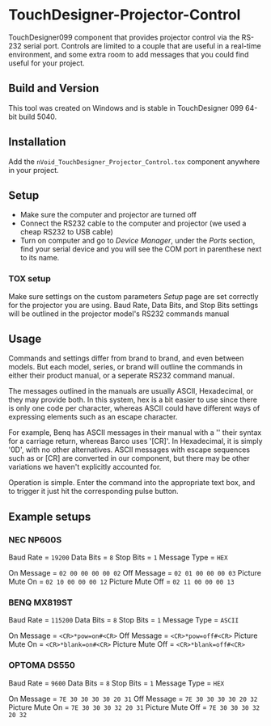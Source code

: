 # TouchDesigner-Projector-Control

TouchDesigner099 component that provides projector control via the RS-232 serial port. Controls are limited to a couple that are useful in a real-time environment, and some extra room to add messages that you could find useful for your project.

## Build and Version
This tool was created on Windows and is stable in TouchDesigner 099 64-bit build 5040.

## Installation
Add the ```nVoid_TouchDesigner_Projector_Control.tox``` component anywhere in your project.

## Setup
- Make sure the computer and projector are turned off
- Connect the RS232 cable to the computer and projector (we used a cheap RS232 to USB cable)
- Turn on computer and go to *Device Manager*, under the *Ports* section, find your serial device and you will see the COM port in parenthese next to its name.

### TOX setup
Make sure settings on the custom parameters *Setup* page are set correctly for the projector you are using. Baud Rate, Data Bits, and Stop Bits settings will be outlined in the projector model's RS232 commands manual

## Usage
Commands and settings differ from brand to brand, and even between models. But each model, series, or brand will outline the commands in either their product manual, or a seperate RS232 command manual.

The messages outlined in the manuals are usually ASCII, Hexadecimal, or they may provide both. In this system, hex is a bit easier to use since there is only one code per character, whereas ASCII could have different ways of expressing elements such as an escape character.

For example, Benq has ASCII messages in their manual with a '<CR>' their syntax for a carriage return, whereas Barco uses '[CR]'. In Hexadecimal, it is simply '0D', with no other alternatives. ASCII messages with escape sequences such as <CR> or [CR] are converted in our component, but there may be other variations we haven't explicitly accounted for.

Operation is simple. Enter the command into the appropriate text box, and to trigger it just hit the corresponding pulse button.

## Example setups

### NEC NP600S
Baud Rate = `19200` 
Data Bits = `8` 
Stop Bits = `1` 
Message Type = `HEX` 

On Message = `02 00 00 00 00 02` 
Off Message = `02 01 00 00 00 03` 
Picture Mute On = `02 10 00 00 00 12`
Picture Mute Off = `02 11 00 00 00 13`

### BENQ MX819ST
Baud Rate = `115200`
Data Bits = `8`
Stop Bits = `1`
Message Type = `ASCII`

On Message = `<CR>*pow=on#<CR>`
Off Message = `<CR>*pow=off#<CR>`
Picture Mute On = `<CR>*blank=on#<CR>`
Picture Mute Off = `<CR>*blank=off#<CR>`

### OPTOMA DS550
Baud Rate = `9600`
Data Bits = `8`
Stop Bits = `1`
Message Type = `HEX`

On Message = `7E 30 30 30 30 20 31`
Off Message = `7E 30 30 30 30 20 32`
Picture Mute On = `7E 30 30 30 32 20 31`
Picture Mute Off = `7E 30 30 30 32 20 32`
